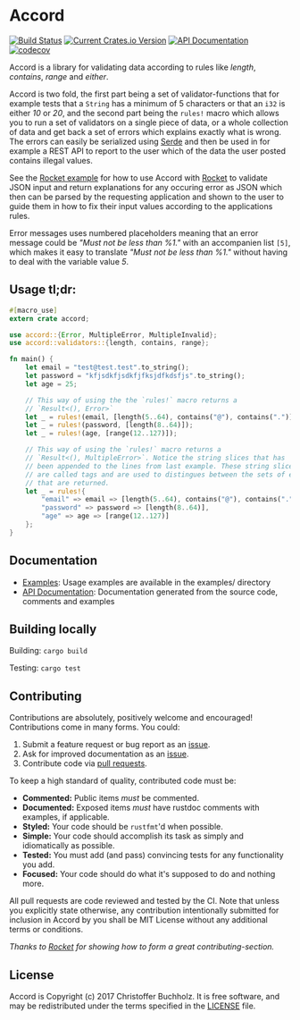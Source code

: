# Accord

[![Build Status](https://travis-ci.org/ChrisBuchholz/accord.svg?branch=master)](https://travis-ci.org/ChrisBuchholz/accord)
[![Current Crates.io Version](https://img.shields.io/crates/v/accord.svg)](https://crates.io/crates/accord)
[![API Documentation](https://docs.rs/accord/badge.svg)](https://docs.rs/accord)
[![codecov](https://codecov.io/gh/ChrisBuchholz/accord/branch/master/graph/badge.svg)](https://codecov.io/gh/ChrisBuchholz/accord)

[contribute]: #Contributing
[conservative_impl_trait]: https://github.com/rust-lang/rfcs/blob/master/text/1522-conservative-impl-trait.md

Accord is a library for validating data according to rules like *length*, *contains*, *range* and *either*.

Accord is two fold, the first part being a set of validator-functions that
for example tests that a `String` has a minimum of 5 characters or that an `i32`
is either *10* or *20*, and the second part being the `rules!` macro which allows you
to run a set of validators on a single piece of data, or a whole collection of data
and get back a set of errors which explains exactly what is wrong. The errors can
easily be serialized using [Serde] and then be used in for example a REST API to
report to the user which of the data the user posted contains illegal values.

See the [Rocket example] for how to use Accord with [Rocket] to validate JSON input
and return explanations for any occuring error as JSON which then can be
parsed by the requesting application and shown to the user to guide them in
how to fix their input values according to the applications rules.

Error messages uses numbered placeholders meaning that an error message could
be *"Must not be less than %1."* with an accompanien list `[5]`, which makes
it easy to translate *"Must not be less than %1."* without having to deal with the
variable value *5*.

[Serde]: https://serde.rs
[Rocket]: https://rocket.rs
[Rocket example]: https://github.com/ChrisBuchholz/accord/tree/master/examples/rocket

## Usage tl;dr:

```rust
#[macro_use]
extern crate accord;

use accord::{Error, MultipleError, MultipleInvalid};
use accord::validators::{length, contains, range};

fn main() {
    let email = "test@test.test".to_string();
    let password = "kfjsdkfjsdkfjfksjdfkdsfjs".to_string();
    let age = 25;

    // This way of using the the `rules!` macro returns a
    // `Result<(), Error>`
    let _ = rules!(email, [length(5..64), contains("@"), contains(".")]);
    let _ = rules!(password, [length(8..64)]);
    let _ = rules!(age, [range(12..127)]);

    // This way of using the `rules!` macro returns a 
    // `Result<(), MultipleError>`. Notice the string slices that has
    // been appended to the lines from last example. These string slices
    // are called tags and are used to distingues between the sets of errors
    // that are returned. 
    let _ = rules!{
        "email" => email => [length(5..64), contains("@"), contains(".")],
        "password" => password => [length(8..64)],
        "age" => age => [range(12..127)]
    };
}
```

## Documentation

* [Examples]: Usage examples are available in the examples/ directory
* [API Documentation]: Documentation generated from the source code, comments and examples

[examples]: https://github.com/ChrisBuchholz/accord/tree/master/examples
[API Documentation]: https://docs.rs/accord

## Building locally

Building: `cargo build`

Testing: `cargo test`

## Contributing

Contributions are absolutely, positively welcome and encouraged! Contributions
come in many forms. You could:

1. Submit a feature request or bug report as an [issue][issues].
2. Ask for improved documentation as an [issue][issues].
3. Contribute code via [pull requests][pulls].

[issues]: https://github.com/ChrisBuchholz/accord/issues
[pulls]: https://github.com/ChrisBuchholz/accord/pulls

To keep a high standard of quality, contributed code must be:

  * **Commented:** Public items _must_ be commented.
  * **Documented:** Exposed items _must_ have rustdoc comments with
    examples, if applicable.
  * **Styled:** Your code should be `rustfmt`'d when possible.
  * **Simple:** Your code should accomplish its task as simply and
     idiomatically as possible.
  * **Tested:** You must add (and pass) convincing tests for any functionality you add.
  * **Focused:** Your code should do what it's supposed to do and nothing more.

All pull requests are code reviewed and tested by the CI. Note that unless you
explicitly state otherwise, any contribution intentionally submitted for
inclusion in Accord by you shall be MIT License without any additional terms or conditions.

*Thanks to [Rocket][rocket-contrib] for showing how to form a great contributing-section.*

[rocket-contrib]: https://github.com/SergioBenitez/Rocket/blob/master/README.md#contributing

## License

Accord is Copyright (c) 2017 Christoffer Buchholz. It is free software, and
may be redistributed under the terms specified in the [LICENSE] file.

[LICENSE]: /LICENSE
